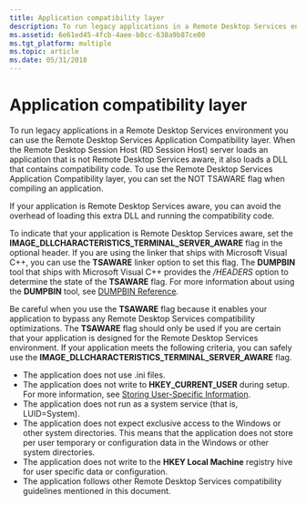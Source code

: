 ```yaml
---
title: Application compatibility layer
description: To run legacy applications in a Remote Desktop Services environment you can use the Remote Desktop Services Application Compatibility layer.
ms.assetid: 6e61ed45-4fcb-4aee-b8cc-638a9b87ce00
ms.tgt_platform: multiple
ms.topic: article
ms.date: 05/31/2018
---
```


# Application compatibility layer

To run legacy applications in a Remote Desktop Services environment you can use the Remote Desktop Services Application Compatibility layer. When the Remote Desktop Session Host (RD Session Host) server loads an application that is not Remote Desktop Services aware, it also loads a DLL that contains compatibility code. To use the Remote Desktop Services Application Compatibility layer, you can set the NOT TSAWARE flag when compiling an application.

If your application is Remote Desktop Services aware, you can avoid the overhead of loading this extra DLL and running the compatibility code.

To indicate that your application is Remote Desktop Services aware, set the **IMAGE\_DLLCHARACTERISTICS\_TERMINAL\_SERVER\_AWARE** flag in the optional header. If you are using the linker that ships with Microsoft Visual C++, you can use the **TSAWARE** linker option to set this flag. The **DUMPBIN** tool that ships with Microsoft Visual C++ provides the */HEADERS* option to determine the state of the **TSAWARE** flag. For more information about using the **DUMPBIN** tool, see [DUMPBIN Reference](/cpp/build/reference/dumpbin-reference?view=vs-2019).

Be careful when you use the **TSAWARE** flag because it enables your application to bypass any Remote Desktop Services compatibility optimizations. The **TSAWARE** flag should only be used if you are certain that your application is designed for the Remote Desktop Services environment. If your application meets the following criteria, you can safely use the **IMAGE\_DLLCHARACTERISTICS\_TERMINAL\_SERVER\_AWARE** flag.

-   The application does not use .ini files.
-   The application does not write to **HKEY\_CURRENT\_USER** during setup. For more information, see [Storing User-Specific Information](storing-user-specific-information.md).
-   The application does not run as a system service (that is, LUID=System).
-   The application does not expect exclusive access to the Windows or other system directories. This means that the application does not store per user temporary or configuration data in the Windows or other system directories.
-   The application does not write to the **HKEY Local Machine** registry hive for user specific data or configuration.
-   The application follows other Remote Desktop Services compatibility guidelines mentioned in this document.

 

 